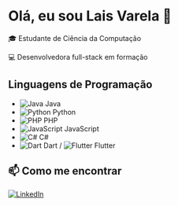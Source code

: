 # Olá, eu sou Lais Varela 👋

🎓 Estudante de Ciência da Computação

💻 Desenvolvedora full-stack em formação

## Linguagens de Programação
- ![Java](https://img.shields.io/badge/Java-007396?style=flat&logo=java&logoColor=white) Java  
- ![Python](https://img.shields.io/badge/Python-3776AB?style=flat&logo=python&logoColor=white) Python  
- ![PHP](https://img.shields.io/badge/PHP-777BB4?style=flat&logo=php&logoColor=white) PHP  
- ![JavaScript](https://img.shields.io/badge/JavaScript-F7DF1E?style=flat&logo=javascript&logoColor=black) JavaScript  
- ![C#](https://img.shields.io/badge/C%23-239120?style=flat&logo=c-sharp&logoColor=white) C#  
- ![Dart](https://img.shields.io/badge/Dart-0175C2?style=flat&logo=dart&logoColor=white) Dart / ![Flutter](https://img.shields.io/badge/Flutter-02569B?style=flat&logo=flutter&logoColor=white) Flutter  
## 📫 Como me encontrar
[![LinkedIn](https://img.shields.io/badge/LinkedIn-0077B5?style=for-the-badge&logo=linkedin&logoColor=white)](https://www.linkedin.com/in/lais-varela-05a84b256/)
